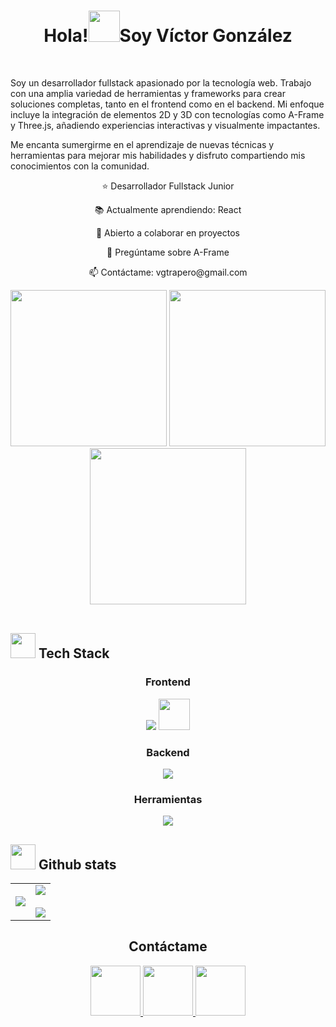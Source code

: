 <h1 align="center">Hola!<img width="50px" src="https://i.giphy.com/media/v1.Y2lkPTc5MGI3NjExbTlkenpidDN0enVmNzgweHZraDkwZmRicG9jdGJ5OXF0OXlwbDd0ZiZlcD12MV9pbnRlcm5hbF9naWZfYnlfaWQmY3Q9cw/w1OBpBd7kJqHrJnJ13/giphy.gif">Soy Víctor González</h1>
<!------------------------------------------------------INTRO-------------------------------------------------------->
<br>
<p>
Soy un desarrollador fullstack apasionado por la tecnología web. Trabajo con una amplia variedad de herramientas y frameworks para crear soluciones completas, tanto en el frontend como en el backend. Mi enfoque incluye la integración de elementos 2D y 3D con tecnologías como A-Frame y Three.js, añadiendo experiencias interactivas y visualmente impactantes.

Me encanta sumergirme en el aprendizaje de nuevas técnicas y herramientas para mejorar mis habilidades 
y disfruto compartiendo mis conocimientos con la comunidad.
</p>
<div align="center"> 
      <p>⭐ Desarrollador Fullstack Junior</p>
      <p>📚 Actualmente aprendiendo: React</p>
      <p>👯 Abierto a colaborar en proyectos</p>
      <p>💬 Pregúntame sobre A-Frame</p>
      <p>📫 Contáctame: vgtrapero@gmail.com</p>
</div>

<!------------------------------------------------------GIF--------------------------------------------------------->
<div align="center">
  <img width="250"  src="https://i.giphy.com/media/v1.Y2lkPTc5MGI3NjExNHhhZWtvYnp1a210eW05dGNtNmUzcXN1djBoZGs0d2s0ejRqNGZidyZlcD12MV9pbnRlcm5hbF9naWZfYnlfaWQmY3Q9cw/lqGLCuhdO7XNJbgSiU/giphy.gif">
<img width="250" src="https://quotes-github-readme.vercel.app/api?type=vertical&theme=dark&quote=Hay%20dos%20formas%20de%20escribir%20programas%20sin%20errores%3B%20solo%20la%20tercera%20funciona.&author=Alan%20Perlis">
<img width="250" src="https://i.giphy.com/media/v1.Y2lkPTc5MGI3NjExdzg4cGV5cmphaW0yYWxmendydm9jaTVvbXMxNzI5dGRxc3U2Z3dmeiZlcD12MV9pbnRlcm5hbF9naWZfYnlfaWQmY3Q9cw/5eLDrEaRGHegx2FeF2/giphy.gif">
</div>
<br>
<!------------------------------------------------------TECH STACK--------------------------------------------------------->
<h2><img src="https://img.icons8.com/?size=100&id=FEvCqvHeABXC&format=png&color=000000" width="40"> Tech Stack</h2>

<div align="center">
  <h3>Frontend</h3>
    <img src="https://skillicons.dev/icons?i=html,,css,bootstrap,tailwind,,javascript,react,vite,next,,cypress,,threejs">
    <img src="https://aframe.io/aframe-school/media/img/aframe-logo.png" width="50">
    <h3>Backend</h3>
    <img src="https://skillicons.dev/icons?i=nodejs,mongodb,express,,php,mysql,symfony,,jest">
    <h3>Herramientas</h3>
    <img src="https://skillicons.dev/icons?i=git,github,vscode,,figma,blender,,docker,vercel,,postman,,markdown">
</div>

<!------------------------------------------------------GITHUB STATS--------------------------------------------------------->
<h2><img src="https://img.icons8.com/?size=100&id=LoL4bFzqmAa0&format=png&color=000000" width="40"> Github stats</h2>
  <table align="center">
    <td>
  <img src="https://github-readme-stats.vercel.app/api/top-langs?username=Glezino&show_icons=true&locale=en&theme=dark""/>  
    </td>
    <td>
  <img   src="https://github-readme-stats.vercel.app/api?username=Glezino&theme=dark&show_icons=true&count_private=true"  />
  <br><br>
  <img src="https://github-readme-streak-stats.herokuapp.com/?user=Glezino&theme=dark&hide_border=false"  /> 
    </td>
  </table>
  
<!------------------------------------------------------CONTACTO--------------------------------------------------------->
<div align="center">
<h2>Contáctame</h2>
<a href="https://www.linkedin.com/in/victorgonzaleztrapero/">
<img src="https://img.icons8.com/?size=100&id=MR3dZdlA53te&format=png&color=000000" width="80">
</a>
<a href="mailto: vgtrapero@gmail.com">
<img src="https://img.icons8.com/?size=100&id=eFPBXQop6V2m&format=png&color=000000" width="80">
</a>
<a href="https://discord.com/invite/4gxZBdKP">
  <img src="https://img.icons8.com/?size=100&id=D2NqKl85S8Ye&format=png&color=000000" width="80">
</a>
</div>

